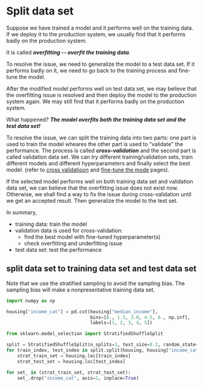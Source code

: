 # Split data set

Suppose we have trained a model and it performs well
on the training data. If we deploy it to the production
system, we usually find that it performs badly on the
production system.

It is called ***overfitting -- overfit the training data***.

To resolve the issue, we need to generalize the model to
a test data set. If it performs badly on it, we need
to go back to the training process and fine-tune the model.

After the modified model performs well on test data set,
we may believe that the overfitting issue is resolved and
then deploy the model to the production system again. We may still
find that it performs badly on the production system.

What happened?
***The model overfits both the training data set and the test data set!***

To resolve the issue, we can split the training data into two
parts: one part is used to train the model wheares
the other part is used to "validate" the performance.
The process is called ***cross-validation*** and
the second part is called validation data set. We can try different
training/validation sets, train different models and different hyperparameters
and finally select the best model. (refer to
[cross validatioon][cross validation page] and
[fine-tune the mode][fine-tune the mode page] pages).

If the selected model performs well on both training data set
and validation data set, we can believe that the overfitting
issue does not exist now. Otherwise, we shall find a way to
fix the issue during cross-validation until we get an accepted result.
Then generalize the model to the test set.

In summary,

* training data: train the model
* validation data is used for cross-validation:
  * find the best model with fine-tuned hyperparameter(s)
  * check overfitting and underfitting issue
* test data set: test the performance

## split data set to training data set and test data set

Note that we use the stratified sampling to avoid
the sampling bias. The sampling bias will make a
nonpresentative training data set.

```python
import numpy as np

housing["income_cat"] = pd.cut(housing["median_income"],
                               bins=[0., 1.5, 3.0, 4.5, 6., np.inf],
                               labels=[1, 2, 3, 4, 5])

from sklearn.model_selection import StratifiedShuffleSplit

split = StratifiedShuffleSplit(n_splits=1, test_size=0.2, random_state=42)
for train_index, test_index in split.split(housing, housing["income_cat"]):
    strat_train_set = housing.loc[train_index]
    strat_test_set = housing.loc[test_index]

for set_ in (strat_train_set, strat_test_set):
    set_.drop("income_cat", axis=1, inplace=True)
```

[cross validation page]: ./cross_validation.md
[fine-tune the mode page]: ./fine_tune_the_model.md
